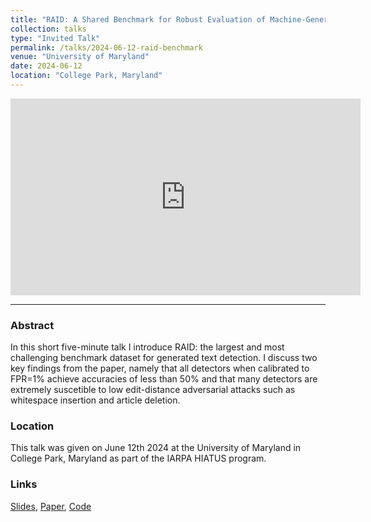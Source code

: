 ```yaml
---
title: "RAID: A Shared Benchmark for Robust Evaluation of Machine-Generated Text Detectors"
collection: talks
type: "Invited Talk"
permalink: /talks/2024-06-12-raid-benchmark
venue: "University of Maryland"
date: 2024-06-12
location: "College Park, Maryland"
---
```


<iframe src="https://docs.google.com/presentation/d/e/2PACX-1vSJswIJcJMNyvwGcYeCuDZ2gRpVyEvUzuCEKFLHeS3WOh2AGd3ORrEBeLECBsPseOOR7dnGnjxgCjw4/embed?start=false&loop=false&delayms=3000" frameborder="0" width="560" height="315" allowfullscreen="true" mozallowfullscreen="true" webkitallowfullscreen="true"></iframe>

-------
### Abstract
In this short five-minute talk I introduce RAID: the largest and most challenging benchmark dataset for generated text detection. I discuss two key findings from the paper, namely that all detectors when calibrated to FPR=1% achieve accuracies of less than 50% and that many detectors are extremely suscetible to low edit-distance adversarial attacks such as whitespace insertion and article deletion.

### Location
This talk was given on June 12th 2024 at the University of Maryland in College Park, Maryland as part of the IARPA HIATUS program.

### Links
[Slides](https://docs.google.com/presentation/d/1yRqfSsS1KnTu8KRWOtvFQmcPBSVtsax4WrglKui2fX8/edit?usp=sharing), [Paper](https://arxiv.org/abs/2405.07940), [Code](https://github.com/liamdugan/raid)